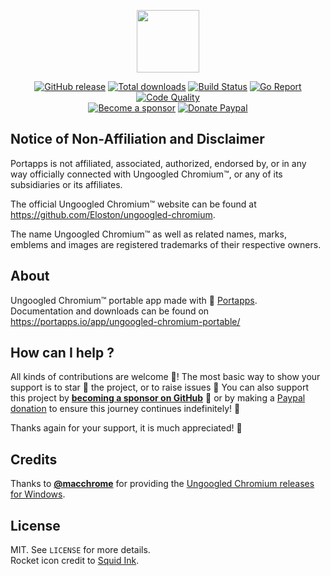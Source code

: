<p align="center"><a href="https://portapps.io/app/ungoogled-chromium-portable/" target="_blank"><img width="100" src="https://github.com/portapps/ungoogled-chromium-portable/blob/master/res/papp.png"></a></p>

<p align="center">
  <a href="https://portapps.io/app/ungoogled-chromium-portable/#download"><img src="https://img.shields.io/github/release/portapps/ungoogled-chromium-portable.svg?style=flat-square" alt="GitHub release"></a>
  <a href="https://portapps.io/app/ungoogled-chromium-portable/#download"><img src="https://img.shields.io/github/downloads/portapps/ungoogled-chromium-portable/total.svg?style=flat-square" alt="Total downloads"></a>
  <a href="https://travis-ci.com/portapps/ungoogled-chromium-portable"><img src="https://img.shields.io/travis/com/portapps/ungoogled-chromium-portable/master.svg?style=flat-square" alt="Build Status"></a>
  <a href="https://goreportcard.com/report/github.com/portapps/ungoogled-chromium-portable"><img src="https://goreportcard.com/badge/github.com/portapps/ungoogled-chromium-portable?style=flat-square" alt="Go Report"></a>
  <a href="https://app.codacy.com/gh/portapps/ungoogled-chromium-portable"><img src="https://img.shields.io/codacy/grade/8471d73c324743019179e30df8e0f090.svg?style=flat-square" alt="Code Quality"></a>
  <br /><a href="https://github.com/sponsors/crazy-max"><img src="https://img.shields.io/badge/sponsor-crazy--max-181717.svg?logo=github&style=flat-square" alt="Become a sponsor"></a>
  <a href="https://www.paypal.me/crazyws"><img src="https://img.shields.io/badge/donate-paypal-00457c.svg?logo=paypal&style=flat-square" alt="Donate Paypal"></a>
</p>

## Notice of Non-Affiliation and Disclaimer

Portapps is not affiliated, associated, authorized, endorsed by, or in any way officially connected with Ungoogled Chromium™, or any of its subsidiaries or its affiliates.

The official Ungoogled Chromium™ website can be found at https://github.com/Eloston/ungoogled-chromium.

The name Ungoogled Chromium™ as well as related names, marks, emblems and images are registered trademarks of their respective owners.

## About

Ungoogled Chromium™ portable app made with 🚀 [Portapps](https://github.com/portapps).<br />
Documentation and downloads can be found on https://portapps.io/app/ungoogled-chromium-portable/

## How can I help ?

All kinds of contributions are welcome :raised_hands:! The most basic way to show your support is to star :star2: the project, or to raise issues :speech_balloon: You can also support this project by [**becoming a sponsor on GitHub**](https://github.com/sponsors/crazy-max) :clap: or by making a [Paypal donation](https://www.paypal.me/crazyws) to ensure this journey continues indefinitely! :rocket:

Thanks again for your support, it is much appreciated! :pray:

## Credits

Thanks to [**@macchrome**](https://github.com/macchrome) for providing the [Ungoogled Chromium releases for Windows](https://github.com/macchrome/winchrome/releases).

## License

MIT. See `LICENSE` for more details.<br />
Rocket icon credit to [Squid Ink](http://thesquid.ink).
